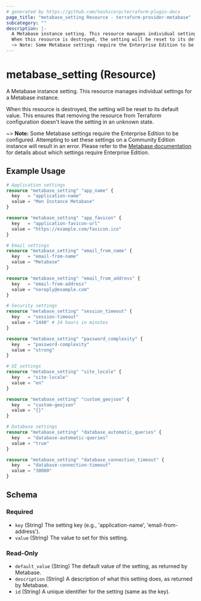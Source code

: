 ```yaml
---
# generated by https://github.com/hashicorp/terraform-plugin-docs
page_title: "metabase_setting Resource - terraform-provider-metabase"
subcategory: ""
description: |-
  A Metabase instance setting. This resource manages individual settings for a Metabase instance.
  When this resource is destroyed, the setting will be reset to its default value. This ensures that removing the resource from Terraform configuration doesn't leave the setting in an unknown state.
  ~> Note: Some Metabase settings require the Enterprise Edition to be configured. Attempting to set these settings on a Community Edition instance will result in an error. Please refer to the Metabase documentation https://www.metabase.com/docs/latest/configuring-metabase/settings for details about which settings require Enterprise Edition.
---
```


# metabase_setting (Resource)

A Metabase instance setting. This resource manages individual settings for a Metabase instance.

When this resource is destroyed, the setting will be reset to its default value. This ensures that removing the resource from Terraform configuration doesn't leave the setting in an unknown state.

~> **Note:** Some Metabase settings require the Enterprise Edition to be configured. Attempting to set these settings on a Community Edition instance will result in an error. Please refer to the [Metabase documentation](https://www.metabase.com/docs/latest/configuring-metabase/settings) for details about which settings require Enterprise Edition.

## Example Usage

```terraform
# Application settings
resource "metabase_setting" "app_name" {
  key   = "application-name"
  value = "Mon Instance Metabase"
}

resource "metabase_setting" "app_favicon" {
  key   = "application-favicon-url"
  value = "https://example.com/favicon.ico"
}

# Email settings
resource "metabase_setting" "email_from_name" {
  key   = "email-from-name"
  value = "Metabase"
}

resource "metabase_setting" "email_from_address" {
  key   = "email-from-address"
  value = "noreply@example.com"
}

# Security settings
resource "metabase_setting" "session_timeout" {
  key   = "session-timeout"
  value = "1440" # 24 hours in minutes
}

resource "metabase_setting" "password_complexity" {
  key   = "password-complexity"
  value = "strong"
}

# UI settings
resource "metabase_setting" "site_locale" {
  key   = "site-locale"
  value = "en"
}

resource "metabase_setting" "custom_geojson" {
  key   = "custom-geojson"
  value = "{}"
}

# Database settings
resource "metabase_setting" "database_automatic_queries" {
  key   = "database-automatic-queries"
  value = "true"
}

resource "metabase_setting" "database_connection_timeout" {
  key   = "database-connection-timeout"
  value = "30000"
}
```

<!-- schema generated by tfplugindocs -->
## Schema

### Required

- `key` (String) The setting key (e.g., 'application-name', 'email-from-address').
- `value` (String) The value to set for this setting.

### Read-Only

- `default_value` (String) The default value of the setting, as returned by Metabase.
- `description` (String) A description of what this setting does, as returned by Metabase.
- `id` (String) A unique identifier for the setting (same as the key).


